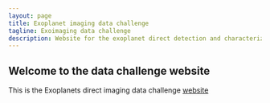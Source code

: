 ```yaml
---
layout: page
title: Exoplanet imaging data challenge
tagline: Exoimaging data challenge
description: Website for the exoplanet direct detection and characterization data challenge
---
```


## Welcome to the data challenge website 

This is the Exoplanets direct imaging data challenge [website](https://carlgogo.github.io/exoimaging_challenge/)
